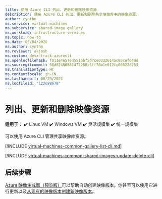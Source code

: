 ```yaml
---
title: 使用 Azure CLI 列出、更新和删除映像资源
description: 使用 Azure CLI 列出、更新和删除共享映像库中的映像资源。
author: cynthn
ms.service: virtual-machines
ms.subservice: shared-image-gallery
ms.workload: infrastructure-services
ms.topic: how-to
ms.date: 05/04/2020
ms.author: cynthn
ms.reviewer: akjosh
ms.custom: devx-track-azurecli
ms.openlocfilehash: f011e4e57ed5516bf5d7ce0332614ac80cef64dd
ms.sourcegitcommit: 58d82486531472268c5ff70b1e012fc008226753
ms.translationtype: HT
ms.contentlocale: zh-CN
ms.lasthandoff: 08/23/2021
ms.locfileid: "122698678"
---
```

# <a name="list-update-and-delete-image-resources"></a>列出、更新和删除映像资源 

**适用于：** :heavy_check_mark: Linux VM :heavy_check_mark: Windows VM :heavy_check_mark: 灵活规模集 :heavy_check_mark: 统一规模集

可以使用 Azure CLI 管理共享映像库资源。

[!INCLUDE [virtual-machines-common-gallery-list-cli.md](../../includes/virtual-machines-common-gallery-list-cli.md)]

[!INCLUDE [virtual-machines-common-shared-images-update-delete-cli](../../includes/virtual-machines-common-shared-images-update-delete-cli.md)]

## <a name="next-steps"></a>后续步骤

[Azure 映像生成器（预览版）](./image-builder-overview.md)可以帮助自动创建映像版本，你甚至可以使用它进行更新以及[从现有的映像版本创建新映像版本](./linux/image-builder-gallery-update-image-version.md)。